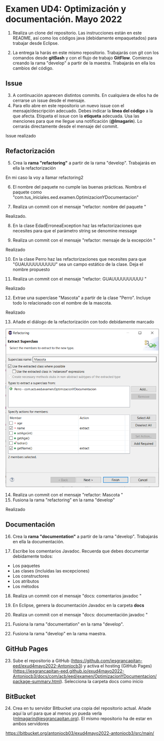 # Examen UD4: Optimización y documentación. Mayo 2022
1.  Realiza un clone del repositorio. Las instrucciones están en este README, así como los códigos java (debidamente empaquetados) para trabajar desde Eclipse.  
   
2.  La entrega la harás en este mismo repositorio. Trabajarás con git con los comandos desde **gitBash** y con el flujo de trabajo **GitFlow**. Comienza creando la rama "develop" a partir de la maestra. Trabajarás en ella los cambios del código.


## Issue
3. A continuación aparecen distintos commits. En cualquiera de ellos ha de cerrarse un issue desde el mensaje. 
4. Para ello abre en este repositorio un nuevo issue con el mensaje/descripción adecuado. Debes indicar la **línea del código** a la que afecta. Etiqueta el issue con la **etiqueta** adecuada. Usa las menciones para que me llegue una notificación (**@lmagarin**). Lo cerrarás directamente desde el mensaje del commit.

Issue realizado

## Refactorización
5. Crea la **rama "refactoring"** a partir de la rama "develop". Trabajarás en ella la refactorización

En mi caso la voy a llamar refactoring2
   
6. El nombre del paquete no cumple las buenas prácticas. Nombra el paquete como "com.tus_iniciales.eed.examen.OptimizacionYDocumentacion"

7.  Realiza un commit con el mensaje "refactor: nombre del paquete " 

Realizado.

8.  En la clase EdadErroneaException haz las refactorizaciones que necesites para que el parámetro string se denomine message
   
9.  Realiza un commit con el mensaje "refactor: mensaje de la excepción " 

Realizado
   
10. En la clase Perro haz las refactorizaciones que necesites para que "GUAUUUUUUUUUU" sea un campo estático de la clase. Deja el nombre propuesto

11. Realiza un commit con el mensaje "refactor: GUAUUUUUUUUUU " 

Realizado

12. Extrae una superclase "Mascota" a partir de la clase "Perro". Incluye todo lo relacionado con el nombre de la mascota.

Realizado 


13. Añade el diálogo de la refactorización con todo debidamente marcado

![?](imagenes/img1.PNG)

14. Realiza un commit con el mensaje "refactor: Mascota "
15. Fusiona la rama "refactoring" en la rama "develop" 

Realizado

## Documentación
16. Crea la **rama "documentation"** a partir de la rama "develop". Trabajarás en ella la documentación.

17. Escribe los comentarios Javadoc. Recuerda que debes documentar debidamente todos:

- Los paquetes 
- Las clases (incluidas las excepciones)
- Los constructores
- Los atributos
- Los métodos
 
18. Realiza un commit con el mensaje "docs: comentarios javadoc " 
19. En Eclipse, genera la documentación Javadoc en la carpeta **docs**

20. Realiza un commit con el mensaje "docs: documentación javadoc " 

21. Fusiona la rama "documentation" en la rama "develop". 

22. Fusiona la rama "develop" en la rama maestra. 

## GitHub Pages

23. Sube el repositorio a GitHub (https://github.com/iesgrancapitan-eed/exud4mayo2022-Antoniocb3) y activa el hosting (GitHub Pages)(https://iesgrancapitan-eed.github.io/exud4mayo2022-Antoniocb3/docs/com/acb/eed/examen/OptimizacionYDocumentacion/package-summary.html). Selecciona la carpeta docs como inicio



## BitBucket

24. Crea en tu servidor Bitbucket una copia del repositorio actual. Añade aquí la url para que al menos yo pueda verla (mlmagarin@iesgrancapitan.org). El mismo repositorio ha de estar en ambos servidores 

https://bitbucket.org/antoniocb03/exud4mayo2022-antoniocb3/src/main/
